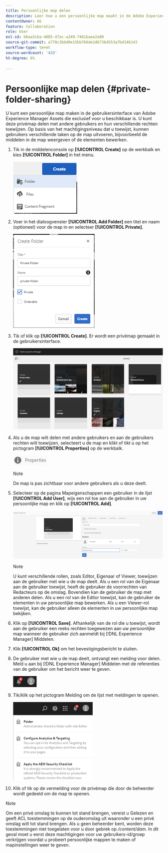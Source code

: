 ```yaml
---
title: Persoonlijke map delen
description: Leer hoe u een persoonlijke map maakt in de Adobe Experience Manager Assets en deze deelt met andere gebruikers en hoe u deze map verschillende rechten toekent.
contentOwner: AG
feature: Collaboration
role: User
exl-id: b6aa3cba-4085-47ac-a249-7461baee2a00
source-git-commit: a778c3bbd0e15bb7b6de2d673b4553a7bd146143
workflow-type: tm+mt
source-wordcount: '433'
ht-degree: 6%

---
```


# Persoonlijke map delen {#private-folder-sharing}

U kunt een persoonlijke map maken in de gebruikersinterface van Adobe Experience Manager Assets die exclusief voor u beschikbaar is. U kunt deze privémap delen met andere gebruikers en hun verschillende rechten toewijzen. Op basis van het machtigingsniveau dat u toewijst, kunnen gebruikers verschillende taken op de map uitvoeren, bijvoorbeeld de middelen in de map weergeven of de elementen bewerken.

1. Tik in de middelenconsole op **[!UICONTROL Create]** op de werkbalk en kies **[!UICONTROL Folder]** in het menu.

   ![chlimage_1-411](assets/chlimage_1-411.png)

1. Voer in het dialoogvenster **[!UICONTROL Add Folder]** een titel en naam (optioneel) voor de map in en selecteer **[!UICONTROL Private]**.

   ![chlimage_1-412](assets/chlimage_1-412.png)

1. Tik of klik op **[!UICONTROL Create]**. Er wordt een privémap gemaakt in de gebruikersinterface.

   ![chlimage_1-413](assets/chlimage_1-413.png)

1. Als u de map wilt delen met andere gebruikers en aan de gebruikers rechten wilt toewijzen, selecteert u de map en klikt of tikt u op het pictogram **[!UICONTROL Properties]** op de werkbalk.

   ![chlimage_1-414](assets/chlimage_1-414.png)

   >[!NOTE]
   >
   >De map is pas zichtbaar voor andere gebruikers als u deze deelt.

1. Selecteer op de pagina Mapeigenschappen een gebruiker in de lijst **[!UICONTROL Add User]**, wijs een rol toe aan de gebruiker in uw persoonlijke map en klik op **[!UICONTROL Add]**.

   ![chlimage_1-415](assets/chlimage_1-415.png)

   >[!NOTE]
   >
   >U kunt verschillende rollen, zoals Editor, Eigenaar of Viewer, toewijzen aan de gebruiker met wie u de map deelt. Als u een rol van de Eigenaar aan de gebruiker toewijst, heeft de gebruiker de voorrechten van Redacteurs op de omslag. Bovendien kan de gebruiker de map met anderen delen. Als u een rol van de Editor toewijst, kan de gebruiker de elementen in uw persoonlijke map bewerken. Als u een Viewer-rol toewijst, kan de gebruiker alleen de elementen in uw persoonlijke map bekijken.

1. Klik op **[!UICONTROL Save]**. Afhankelijk van de rol die u toewijst, wordt aan de gebruiker een reeks rechten toegewezen aan uw persoonlijke map wanneer de gebruiker zich aanmeldt bij [!DNL Experience Manager] Middelen.
1. Klik **[!UICONTROL Ok]** om het bevestigingsbericht te sluiten.
1. De gebruiker met wie u de map deelt, ontvangt een melding voor delen. Meld u aan bij [!DNL Experience Manager] Middelen met de referenties van de gebruiker om het bericht weer te geven.

   ![chlimage_1-416](assets/chlimage_1-416.png)

1. Tik/klik op het pictogram Melding om de lijst met meldingen te openen.

   ![chlimage_1-417](assets/chlimage_1-417.png)

1. Klik of tik op de vermelding voor de privémap die door de beheerder wordt gedeeld om de map te openen.

>[!NOTE]
>
>Om een privé omslag te kunnen tot stand brengen, vereist u Gelezen en geeft ACL toestemmingen op de ouderomslag uit waaronder u een privé omslag wilt tot stand brengen. Als u geen beheerder bent, worden deze toestemmingen niet toegelaten voor u door gebrek op */content/dam*. In dit geval moet u eerst deze machtigingen voor uw gebruikers-id/groep verkrijgen voordat u probeert persoonlijke mappen te maken of mapinstellingen weer te geven.
